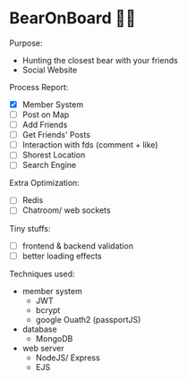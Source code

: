 # BearOnBoard 🐻🐾 

Purpose:
- Hunting the closest bear with your friends
- Social  Website

Process Report:
- [X] Member System
- [ ] Post on Map
- [ ] Add Friends
- [ ] Get Friends' Posts
- [ ] Interaction with fds (comment + like)
- [ ] Shorest Location 
- [ ] Search Engine

Extra Optimization:
- [ ] Redis
- [ ] Chatroom/ web sockets

Tiny stuffs:
- [ ] frontend & backend validation
- [ ] better loading effects

Techniques used:
- member system
  - JWT
  - bcrypt
  - google Ouath2 (passportJS)
- database
  - MongoDB
- web server
  - NodeJS/ Express
  - EJS
